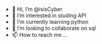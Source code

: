 - 👋 Hi, I’m @isisCyber
- 👀 I’m interested in studing API  
- 🌱 I’m currently learning python
- 💞️ I’m looking to collaborate on sql
- 📫 How to reach me ...

<!---
isisCyber/isisCyber is a ✨ special ✨ repository because its `README.md` (this file) appears on your GitHub profile.
You can click the Preview link to take a look at your changes.
--->
